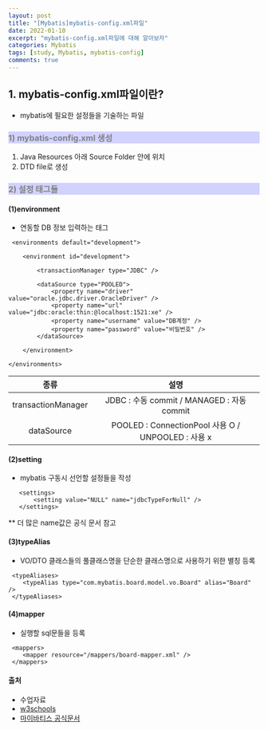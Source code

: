 ```yaml
---
layout: post
title: "[Mybatis]mybatis-config.xml파일"
date: 2022-01-10
excerpt: "mybatis-config.xml파일에 대해 알아보자"
categories: Mybatis
tags: [study, Mybatis, mybatis-config]
comments: true
---
```


<style>
	h3{
		background-color:#D2D2FF;
		color: gray;
	}
</style>

## 1. mybatis-config.xml파일이란?
 
 - mybatis에 필요한 설정들을 기술하는 파일

### 1) mybatis-config.xml 생성
 1. Java Resources 아래 Source Folder 안에 위치
 2. DTD file로 생성

### 2) 설정 태그들
#### (1)environment
 - 연동할 DB 정보 입력하는 태그

```javaStript
 <environments default="development">
	
    <environment id="development">
        
        <transactionManager type="JDBC" />
        
        <dataSource type="POOLED">
            <property name="driver" value="oracle.jdbc.driver.OracleDriver" />
            <property name="url" value="jdbc:oracle:thin:@localhost:1521:xe" />
            <property name="username" value="DB계정" />
            <property name="password" value="비밀번호" />
        </dataSource>
        
    </environment>
    
</environments>
```                   

 |종류|설명|
 |:---:|:---:|
 |transactionManager|JDBC : 수동 commit / MANAGED : 자동 commit | 
 |dataSource|POOLED : ConnectionPool 사용 O / UNPOOLED : 사용 x |

#### (2)setting
 - mybatis 구동시 선언할 설정들을 작성

 ```javaStript 
    <settings>
        <setting value="NULL" name="jdbcTypeForNull" />
    </settings>
 ```  

 ** 더 많은 name값은 공식 문서 참고

#### (3)typeAlias
 - VO/DTO 클래스들의 풀클래스명을 단순한 클래스명으로 사용하기 위한 별칭 등록

```javaStript
 <typeAliases>
    <typeAlias type="com.mybatis.board.model.vo.Board" alias="Board" />
 </typeAliases>
``` 

#### (4)mapper
 - 실행할 sql문들을 등록

```javaStript
 <mappers>
    <mapper resource="/mappers/board-mapper.xml" />
 </mappers> 
``` 
 

#### 출처

  - 수업자료
  - <a href="https://www.w3schools.com/">w3schools</a>
  - <a href="https://mybatis.org/mybatis-3/ko/getting-started.html">마이바티스 공식문서</a>



